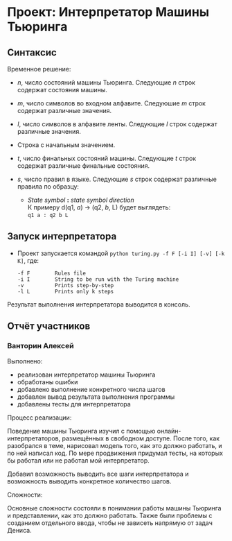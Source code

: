 # Проект: Интерпретатор Машины Тьюринга

## Синтаксис

Временное решение:

* *n*, число состояний машины Тьюринга.
Следующие *n* строк содержат состояния машины.

* *m*, число символов во входном алфавите.
Следуюшие *m* строк содержат различные значения.

* *l*, число символов в алфавите ленты.
Следующие *l* строк содержат различные значения.

* Строка с начальным значением.

* *t*, число финальных состояний машины.
Следующие *t* строк содержат различные финальные состояния.

* *s*, число правил в языке.
Следующие *s* строк содержат различные правила по образцу:
    * *State symbol* **:** *state symbol direction*  
    К примеру d(q1, *a*) -> (q2, *b*, L) будет выглядеть:   
    `q1 a : q2 b L`
    
## Запуск интерпретатора
    
* Проект запускается командой `python turing.py -f F [-i I] [-v] [-k K]`, где:

      -f F        Rules file  
      -i I        String to be run with the Turing machine 
      -v          Prints step-by-step  
      -l L        Prints only k steps 

Результат выполнения интерпретатора выводится в консоль.

## Отчёт участников

### Ванторин Алексей

Выполнено:

* реализован интерпретатор машины Тьюринга
* обработаны ошибки
* добавлено выполнение конкретного числа шагов 
* добавлен вывод результата выполнения программы
* добавлены тесты для интерпретатора

Процесс реализации:

Поведение машины Тьюринга изучил с помощью онлайн-интерпретаторов, размещённых в свободном доступе. После того, как разобрался в теме, нарисовал модель того, как это должно работать, и по ней написал код. По мере продвижения придумал тесты, на которых бы работал или не работал мой интерпретатор. 

Добавил возможность выводить все шаги интерпретатора и возможность выводить конкретное количество шагов.

Сложности:

Основные сложности состояли в понимании работы машины Тьюринга и представлении, как это должно работать. Также были проблемы с созданием отдельного ввода, чтобы не зависеть напрямую от задач Дениса.
